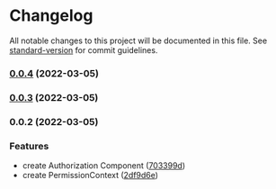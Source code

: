 # Changelog

All notable changes to this project will be documented in this file. See [standard-version](https://github.com/conventional-changelog/standard-version) for commit guidelines.

### [0.0.4](https://github.com/synzhang/react-permission/compare/v0.0.3...v0.0.4) (2022-03-05)

### [0.0.3](https://github.com/synzhang/react-permission/compare/v0.0.2...v0.0.3) (2022-03-05)

### 0.0.2 (2022-03-05)


### Features

* create Authorization Component ([703399d](https://github.com/synzhang/react-permission/commit/703399d8d7b942ed4693be011f9cdc5a8e92fa45))
* create PermissionContext ([2df9d6e](https://github.com/synzhang/react-permission/commit/2df9d6ea9cdc8e737289f0f0e1d238d831137f66))
